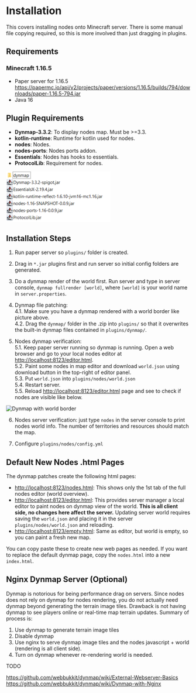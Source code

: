 # Installation
This covers installing nodes onto Minecraft server.
There is some manual file copying required, so this is more
involved than just dragging in plugins.

## Requirements

### Minecraft 1.16.5
- Paper server for 1.16.5 <https://papermc.io/api/v2/projects/paper/versions/1.16.5/builds/794/downloads/paper-1.16.5-794.jar>
- Java 16

## Plugin Requirements
- **Dynmap-3.3.2**: To display nodes map. Must be >=3.3.
- **kotlin-runtime**: Runtime for kotlin used for nodes.
- **nodes**: Nodes.
- **nodes-ports**: Nodes ports addon.
- **Essentials**: Nodes has hooks to essentials.
- **ProtocolLib**: Requirement for nodes.

![Nodes zip folder](images/install_nodes_zip.png)

## Installation Steps

1. Run paper server so `plugins/` folder is created.

2. Drag in `*.jar` plugins first and run server so initial
config folders are generated.

3. Do a dynmap render of the world first. Run server and type in
   server console, `dynmap fullrender [world]`, where `[world]` is your
   world name in `server.properties`.

4. Dynmap file patching:  
     4.1. Make sure you have a dynmap rendered with a world border
          like picture above.  
     4.2. Drag the `dynmap/` folder in the .zip into `plugins/`
          so that it overwrites the built-in dynmap files
          contained in `plugins/dynmap/`.  

5. Nodes dynmap verification:  
     5.1. Keep paper server running so dynmap is running. Open a
          web browser and go to your local nodes editor at
          <http://localhost:8123/editor.html>.  
     5.2. Paint some nodes in map editor and download `world.json`
          using download button in the top-right of editor panel.  
     5.3. Put `world.json` into `plugins/nodes/world.json`  
     5.4. Restart server.  
     5.5. Reload <http://localhost:8123/editor.html> page and see
          to check if nodes are visible like below.  

![Dynmap with world border](images/install_dynmap_with_nodes.png)

6. Nodes server verification: just type `nodes` in the server
console to print nodes world info. The number of territories and
resources should match the map.

7. Configure `plugins/nodes/config.yml`

## Default New Nodes .html Pages
The dynmap patches create the following html pages:
- <http://localhost:8123/nodes.html>: This shows only the 1st tab of the
   full nodes editor (world overview).
- <http://localhost:8123/editor.html>: This provides server manager
   a local editor to paint nodes on dynmap view of the world.
   **This is all client side, no changes here affect the server.**
   Updating server world requires saving the `world.json` and placing
   it in the server `plugins/nodes/world.json` and reloading.
- <http://localhost:8123/empty.html>: Same as editor, but world is
   empty, so you can paint a fresh new map.

You can copy paste these to create new web pages as needed.
If you want to replace the default dynmap page, copy the
`nodes.html` into a new `index.html`.

## Nginx Dynmap Server (Optional)
Dynmap is notorious for being performance drag on servers.
Since nodes does not rely on dynmap for nodes rendering,
you do not actually need dynmap beyond generating the terrain
image tiles. Drawback is not having dynmap to see players
online or real-time map terrain updates. Summary of process is:

1. Use dynmap to generate terrain image tiles
2. Disable dynmap
3. Use nginx to serve dynmap image tiles and the nodes
javascript + world (rendering is all client side).
4. Turn on dynmap whenever re-rendering world is needed.

TODO

<https://github.com/webbukkit/dynmap/wiki/External-Webserver-Basics>  
<https://github.com/webbukkit/dynmap/wiki/Dynmap-with-Nginx>  